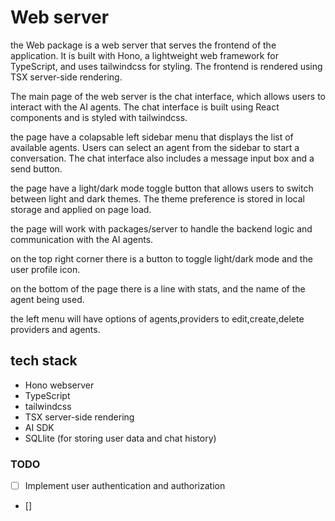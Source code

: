 # Web server 

the Web package is a web server that serves the frontend of the application. It is built with Hono, a lightweight web framework for TypeScript, and uses tailwindcss for styling. The frontend is rendered using TSX server-side rendering.

The main page of the web server is the chat interface, which allows users to interact with the AI agents. The chat interface is built using React components and is styled with tailwindcss.

the page have a colapsable  left sidebar menu that displays the list of available agents. Users can select an agent from the sidebar to start a conversation. The chat interface also includes a message input box and a send button.

the page have a light/dark mode toggle button that allows users to switch between light and dark themes. The theme preference is stored in local storage and applied on page load.



the page will work with packages/server to handle the backend logic and communication with the AI agents.

on the top right corner there is a button to toggle light/dark mode and the user profile icon.

on the bottom of the page there is a line with stats, and the name of the agent being used.

the left menu will have options of agents,providers to edit,create,delete providers and agents.


## tech stack
- Hono webserver
- TypeScript
- tailwindcss
- TSX server-side rendering
- AI SDK
- SQLlite (for storing user data and chat history)


### TODO
- [ ] Implement user authentication and authorization
- []

